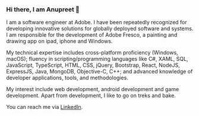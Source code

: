 ### Hi there, I am Anupreet 👋

I am a software engineer at Adobe. I have been repeatedly recognized for developing innovative solutions for globally deployed software and systems. I am responsible for the development of Adobe Fresco, a painting and drawing app on ipad, iphone and Windows.

My technical expertise includes cross-platform proficiency (Windows, macOS); fluency in scripting/programming languages like C#, XAML, SQL, JavaScript, TypeScript, HTML, CSS, jQuery, Bootstrap, React, NodeJS, ExpressJS, Java, MongoDB, Objective-C, C++; and advanced knowledge of developer applications, tools, and methodologies.

My interest include web development, android development and game development. Apart from development, I like to go on treks and bake.

You can reach me via [LinkedIn](https://www.linkedin.com/in/anupreetkaur9/).


